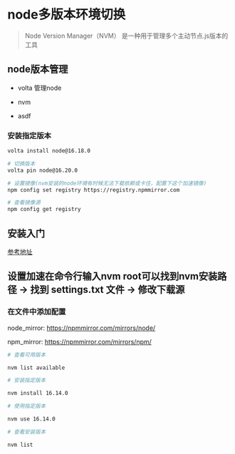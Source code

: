 # node多版本环境切换

> Node Version Manager（NVM） 是一种用于管理多个主动节点.js版本的工具

## node版本管理

* volta 管理node

* nvm

* asdf

### 安装指定版本

  

```sh
volta install node@16.18.0 

# 切换版本
volta pin node@16.20.0

# 设置镜像(nvm安装的node环境有时候无法下载依赖或卡住，配置下这个加速镜像)
npm config set registry https://registry.npmmirror.com

# 查看镜像源
npm config get registry
```

  

  ## 安装入门

[参考地址](https://blog.csdn.net/HuangsTing/article/details/113857145)

  ## 设置加速在命令行输入nvm root可以找到nvm安装路径 -> 找到 settings.txt 文件 -> 修改下载源

  ### 在文件中添加配置

  node_mirror: https://npmmirror.com/mirrors/node/

  npm_mirror: https://npmmirror.com/mirrors/npm/



  ```sh
  # 查看可用版本
  
  nvm list available
  
  # 安装指定版本
  
  nvm install 16.14.0
  
  # 使用指定版本
  
  nvm use 16.14.0
  
  # 查看安装版本
  
  nvm list
  ```

  
